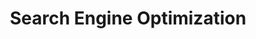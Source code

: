 ---
# This topic lives at
# https://digital.gov/topics/search-engine-optimization

slug: "search-engine-optimization"

# Topic Title
title: "Search Engine Optimization"
deck: "Search engine optimization (SEO) is the practice of enabling search engines to index and surface content."

# description — keep it short and clear
summary: "Strong search engine optimization (SEO) fosters transparency and enhances user experience. It empowers the public to navigate complex programs, and find the information they need quickly. Accurate and informative search results improve user experience, minimizing frustration and wasted time on irrelevant pages. 

Creating a search experience that directs users to the information they seek reduces reliance on contact centers and other support channels. It also saves users’ time."

# Weight
weight: 2

# Set the legislation card title and link
legislation:
  title: "21st Century Integrated Digital Experience Act & OMB Memo M-23-22"
  link: "https://digital.gov/resources/delivering-digital-first-public-experience/"


# Featured community to display at the top of the page
featured_communities:
  - "web-managers-forum"
  - "web-analytics-and-optimization"

---